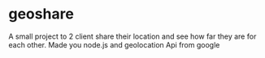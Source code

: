 # geoshare
A small project to 2 client share their location and see how far they are for each other. Made you node.js and geolocation Api from google
